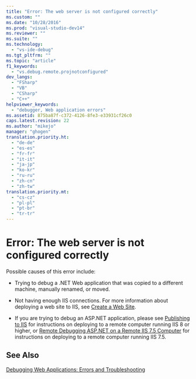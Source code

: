 ```yaml
---
title: "Error: The web server is not configured correctly"
ms.custom: ""
ms.date: "10/28/2016"
ms.prod: "visual-studio-dev14"
ms.reviewer: ""
ms.suite: ""
ms.technology: 
  - "vs-ide-debug"
ms.tgt_pltfrm: ""
ms.topic: "article"
f1_keywords: 
  - "vs.debug.remote.projnotconfigured"
dev_langs: 
  - "FSharp"
  - "VB"
  - "CSharp"
  - "C++"
helpviewer_keywords: 
  - "debugger, Web application errors"
ms.assetid: 875ba87f-c372-4126-8fe3-e33931cf26c0
caps.latest.revision: 22
ms.author: "mikejo"
manager: "ghogen"
translation.priority.ht: 
  - "de-de"
  - "es-es"
  - "fr-fr"
  - "it-it"
  - "ja-jp"
  - "ko-kr"
  - "ru-ru"
  - "zh-cn"
  - "zh-tw"
translation.priority.mt: 
  - "cs-cz"
  - "pl-pl"
  - "pt-br"
  - "tr-tr"
---
```

# Error: The web server is not configured correctly
Possible causes of this error include:  
  
-   Trying to debug a .NET Web application that was copied to a different machine, manually renamed, or moved.  
  
-   Not having enough IIS connections. For more information about deploying a web site to IIS, see [Create a Web Site](http://www.iis.net/learn/get-started/getting-started-with-iis/create-a-web-site).  
  
-   If you are trying to debug an ASP.NET application, please see [Publishing to IIS](https://docs.asp.net/en/latest/publishing/iis.html) for instructions on deploying to a remote computer running IIS 8 or higher, or [Remote Debugging ASP.NET on a Remote IIS 7.5 Computer](../debugger/remote-debugging-aspnet-on-a-remote-iis-7-5-computer.md) for instructions on deploying to a remote computer running IIS 7.5.  
  
## See Also  
 [Debugging Web Applications: Errors and Troubleshooting](../debugger/debugging-web-applications-errors-and-troubleshooting.md)